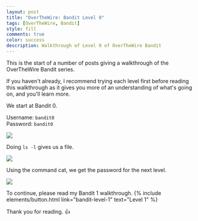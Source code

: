 ```yaml
---
layout: post
title: "OverTheWire: Bandit Level 0"
tags: [OverTheWire, Bandit]
style: fill
comments: true
color: success
description: Walkthrough of Level 0 of OverTheWire Bandit
---
```


This is the start of a number of posts giving a walkthrough of the OverTheWire Bandit series.

If you haven't already, I recommend trying each level first before reading this walkthrough as it gives you more of an understanding of what's going on, and you'll learn more.

We start at Bandit 0.

Username: `bandit0`  
Password: `bandit0`

![](/assets/posts/OverTheWire/Bandit/Bandit0/Level0-1.png)

Doing `ls -l` gives us a file.

![](/assets/posts/OverTheWire/Bandit/Bandit0/Level0-2.png)

Using the command cat, we get the password for the next level.

![](/assets/posts/OverTheWire/Bandit/Bandit0/Level0-3.png)

To continue, please read my Bandit 1 walkthrough. {% include elements/button.html link="bandit-level-1" text="Level 1" %}

Thank you for reading. :+1: